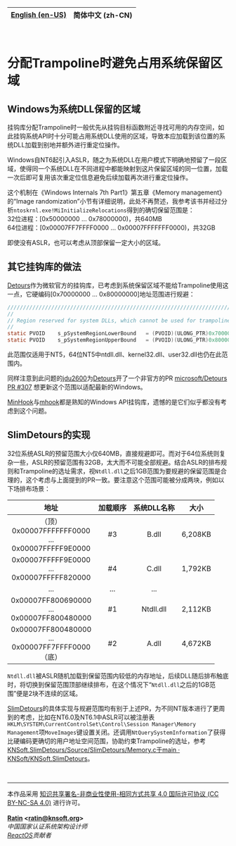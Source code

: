 | [English (en-US)](./README.md) | **简体中文 (zh-CN)** |
| --- | --- |

<br>

# 分配Trampoline时避免占用系统保留区域

## Windows为系统DLL保留的区域

挂钩库分配Trampoline时一般优先从挂钩目标函数附近寻找可用的内存空间，如此挂钩系统API时十分可能占用系统DLL使用的区域，导致本应加载到该位置的系统DLL加载到别地并额外进行重定位操作。

Windows自NT6起引入ASLR，随之为系统DLL在用户模式下明确地预留了一段区域，使得同一个系统DLL在不同进程中都能映射到这片保留区域的同一位置，加载一次后即可复用该次重定位信息避免后续加载再次进行重定位操作。

这个机制在《Windows Internals 7th Part1》第五章《Memory	management》的“Image randomization”小节有详细说明，此处不再赘述，我参考该书并经过分析`ntoskrnl.exe!MiInitializeRelocations`得到的确切保留范围是：  
32位进程：[0x50000000 ... 0x78000000)，共640MB  
64位进程：[0x00007FF7FFFF0000 ... 0x00007FFFFFFF0000)，共32GB

即使没有ASLR，也可以考虑从顶部保留一定大小的区域。

## 其它挂钩库的做法

[Detours](https://github.com/microsoft/Detours)作为微软官方的挂钩库，已考虑到系统保留区域不能给Trampoline使用这一点，它硬编码[0x70000000 ... 0x80000000]地址范围进行规避：
```C
//////////////////////////////////////////////////////////////////////////////
//
// Region reserved for system DLLs, which cannot be used for trampolines.
//
static PVOID    s_pSystemRegionLowerBound   = (PVOID)(ULONG_PTR)0x70000000;
static PVOID    s_pSystemRegionUpperBound   = (PVOID)(ULONG_PTR)0x80000000;
```

此范围仅适用于NT5，64位NT5中ntdll.dll、kernel32.dll、user32.dll也仍在此范围内。

同样注意到此问题的[jdu2600](https://github.com/jdu2600)为[Detours](https://github.com/microsoft/Detours)开了一个非官方的PR [microsoft/Detours PR #307](https://github.com/microsoft/Detours/pull/307) 想更新这个范围以适配最新的Windows。

[MinHook](https://github.com/TsudaKageyu/minhook)与[mhook](https://github.com/martona/mhook)都是熟知的Windows API挂钩库，遗憾的是它们似乎都没有考虑到这个问题。

## SlimDetours的实现

32位系统ASLR的预留范围大小仅640MB，直接规避即可。而对于64位系统则复杂一些，ASLR的预留范围有32GB，太大而不可能全部规避。结合ASLR的排布规则和Trampoline的选址需求，视`Ntdll.dll`之后1GB范围为要规避的保留范围是合理的，这个考虑与上面提到的PR一致。要注意这个范围可能被分成两块，例如以下场排布场景：

| 地址 | 加载顺序 | 系统DLL名称 | 大小 |
| :---: | :---: | :---: | :---: |
| （顶）<br>0x00007FFFFFFF0000<br>...<br>0x00007FFFFF9E0000 | #3 | B.dll | 6,208KB |
| 0x00007FFFFF9E0000<br>...<br>0x00007FFFFF820000 | #4 | C.dll | 1,792KB |
| ... | ... | ... |
| 0x00007FF800690000<br>...<br>0x00007FF800480000 | #1 | Ntdll.dll | 2,112KB |
| 0x00007FF800480000<br>...<br>0x00007FF7FFFF0000<br>（底） | #2 | A.dll | 4,672KB |

`Ntdll.dll`被ASLR随机加载到保留范围内较低的内存地址，后续DLL随后排布触底时，将切换到保留范围顶部继续排布，在这个情况下“`Ntdll.dll`之后的1GB范围”便是2块不连续的区域。

[SlimDetours](https://github.com/KNSoft/KNSoft.SlimDetours)的具体实现与规避范围均有别于上述PR，为不同NT版本进行了更周到的考虑，比如在NT6.0及NT6.1中ASLR可以被注册表`HKLM\SYSTEM\CurrentControlSet\Control\Session Manager\Memory Management`项`MoveImages`键设置关闭。还调用`NtQuerySystemInformation`了获得比硬编码更确切的用户地址空间范围，协助约束Trampoline的选址，参考[KNSoft.SlimDetours/Source/SlimDetours/Memory.c于main · KNSoft/KNSoft.SlimDetours](../../../Source/SlimDetours/Memory.c)。

<br>
<hr>

本作品采用 [知识共享署名-非商业性使用-相同方式共享 4.0 国际许可协议 (CC BY-NC-SA 4.0)](http://creativecommons.org/licenses/by-nc-sa/4.0/) 进行许可。  
<br>
**[Ratin](https://github.com/RatinCN) &lt;[<ratin@knsoft.org>](mailto:ratin@knsoft.org)&gt;**  
*中国国家认证系统架构设计师*  
*[ReactOS](https://github.com/reactos/reactos)贡献者*
